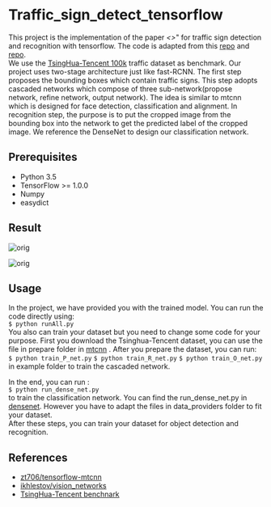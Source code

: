 # Traffic_sign_detect_tensorflow
This project is the implementation of the paper *<<Detection of Multiple Objects in Traffic Scenes
using Cascaded Convolutional Networks>>*" for traffic sign detection and recognition with tensorflow. 
The code is adapted from this [repo](https://github.com/zt706/tensorflow-mtcnn) and [repo](https://github.com/ikhlestov/vision_networks).
<br>
We use the [TsingHua-Tencent 100k](http://cg.cs.tsinghua.edu.cn/traffic-sign/)
traffic dataset as benchmark. Our project uses two-stage architecture just like fast-RCNN. The first step proposes the bounding boxes which contain traffic signs. This step adopts cascaded networks which compose of three sub-network(propose network, refine network, output network). The idea is similar to mtcnn which is designed for face detection, classification and alignment. In recognition step, the purpose is to put the cropped image from the bounding box into the network to get the predicted label of the cropped image. We reference the DenseNet to design our classification network.

## Prerequisites
 * Python 3.5
 * TensorFlow >= 1.0.0
 * Numpy
 * easydict
 
## Result

 ![orig](https://github.com/ZhangDY1994/Traffic_sign_detect/blob/master/detect_79688.jpg)
 
 ![orig](https://github.com/ZhangDY1994/Traffic_sign_detect/blob/master/detect_82136.jpg)

## Usage
In the project, we have provided you with the trained model. You can run the code directly using:
<br>
`$ python runAll.py`
<br>
You also can train your dataset but you need to change some code for your purpose.
First you download the Tsinghua-Tencent dataset, you can use the file in prepare folder in [mtcnn](https://github.com/zt706/tensorflow-mtcnn) . After you prepare the dataset, you can run:
<br>
`$ python train_P_net.py`
`$ python train_R_net.py`
`$ python train_O_net.py`
<br>
in example folder to train the cascaded network.

In the end, you can run :
<br>
`$ python run_dense_net.py`
<br>
to train the classification network. You can find the run_dense_net.py in [densenet](https://github.com/ikhlestov/vision_networks).
However you have to adapt the files in data_providers folder to fit your dataset.<br>
After these steps, you can train your dataset for object detection and recognition.

## References
* [zt706/tensorflow-mtcnn](https://github.com/zt706/tensorflow-mtcnn)
* [ikhlestov/vision_networks](https://github.com/ikhlestov/vision_networks)
* [TsingHua-Tencent benchnark](http://cg.cs.tsinghua.edu.cn/traffic-sign/)





